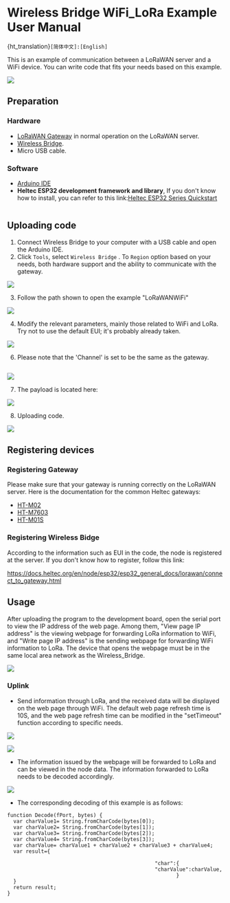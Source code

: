 # Wireless Bridge WiFi_LoRa Example User Manual

{ht_translation}`[简体中文]:[English]`

This is an example of communication between a LoRaWAN server and a WiFi device. You can write code that fits your needs based on this example.

![](img/wifi-lora.png)

## Preparation
### Hardware
- [LoRaWAN Gateway](https://heltec.org/product-category/lora/lora-gateway/) in normal operation on the LoRaWAN server.
- [Wireless Bridge](https://heltec.org/project/wireless-bridge/).
- Micro USB cable.

### Software
- [Arduino IDE](https://www.arduino.cc/)
- **Heltec ESP32 development framework and library**, If you don't know how to install, you can refer to this link:[Heltec ESP32 Series Quickstart](https://docs.heltec.org/en/node/esp32/esp32_general_docs/quick_start.html#)

``` {tip} It also supports the [official Arduino framework](https://github.com/espressif/arduino-esp32) of Espressif.
```

## Uploading code
1. Connect Wireless Bridge to your computer with a USB cable and open the Arduino IDE.
2. Click `Tools`,  select `Wireless Bridge` . To `Region` option based on your needs, both hardware support and the ability to communicate with the gateway.

  ![](img/02.png)

3. Follow the path shown to open the example "LoRaWANWiFi"

  ![](img/03.png)

4. Modify the relevant parameters, mainly those related to WiFi and LoRa. Try not to use the default EUI; it's probably already taken.

  ![](img/04.jpg)

6. Please note that the 'Channel' is set to be the same as the gateway.

``` {tip} The default frequency band is 0~ 7. If you don't know how to set the frequency band, you can check this link:[LoRaWAN example Sub-Band usage](https://docs.heltec.org/general/sub_band_usage.html)
```

  ![](img/05.png)

7. The payload is located here:

  ![](img/06.png)

8. Uploading code.

  ![](img/07.jpg)

## Registering devices

### Registering Gateway
Please make sure that your gateway is running correctly on the LoRaWAN server.
Here is the documentation for the common Heltec gateways:
- [HT-M02](https://docs.heltec.org/en/gateway/ht-m02_v2/index.html)
- [HT-M7603](https://docs.heltec.org/en/gateway/ht-m7603/index.html)
- [HT-M01S](https://docs.heltec.org/en/gateway/ht-m01s_v2/index.html)

### Registering Wireless Bidge
According to the information such as EUI in the code, the node is registered at the server.
If you don't know how to register, follow this link:

https://docs.heltec.org/en/node/esp32/esp32_general_docs/lorawan/connect_to_gateway.html

## Usage
After uploading the program to the development board, open the serial port to view the IP address of the web page. Among them, "View page IP address" is the viewing webpage for forwarding LoRa information to WiFi, and "Write page IP address" is the sending webpage for forwarding WiFi information to LoRa. The device that opens the webpage must be in the same local area network as the Wireless_Bridge.

![](img/wifi_lora_user_manual/02.png)

### Uplink
- Send information through LoRa, and the received data will be displayed on the web page through WiFi. The default web page refresh time is 10S, and the web page refresh time can be modified in the "setTimeout" function according to specific needs.

![](img/wifi_lora_user_manual/03.png)

![](img/wifi_lora_user_manual/04.png)

- The information issued by the webpage will be forwarded to LoRa and can be viewed in the node data. The information forwarded to LoRa needs to be decoded accordingly.

![](img/wifi_lora_user_manual/05.png)

- The corresponding decoding of this example is as follows:

```shell
function Decode(fPort, bytes) {
  var charValue1= String.fromCharCode(bytes[0]);
  var charValue2= String.fromCharCode(bytes[1]);
  var charValue3= String.fromCharCode(bytes[2]);
  var charValue4= String.fromCharCode(bytes[3]);
  var charValue= charValue1 + charValue2 + charValue3 + charValue4;
  var result={
    
                                                "char":{
                                                "charValue":charValue,
                                                       }
  }
  return result;
}
```

